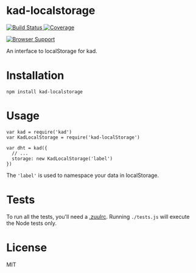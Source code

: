 kad-localstorage
================

[![Build Status](https://secure.travis-ci.org/kadtools/kad-localstorage.png)
](http://travis-ci.org/kadtools/kad-localstorage)
[![Coverage](https://coveralls.io/repos/kadtools/kad-localstorage/badge.svg)
](https://coveralls.io/github/kadtools/kad-localstorage)

[![Browser Support](https://saucelabs.com/browser-matrix/kadlocalstorage.svg)
](https://saucelabs.com/u/kadlocalstorage)

An interface to localStorage for kad.

Installation
============

    npm install kad-localstorage

Usage
=====

    var kad = require('kad')
    var KadLocalStorage = require('kad-localStorage')

    var dht = kad({
      // ...
      storage: new KadLocalStorage('label')
    })

The `'label'` is used to namespace your data in localStorage.

Tests
=====

To run all the tests, you'll need a
[.zuulrc](https://github.com/defunctzombie/zuul/wiki/Zuulrc).
Running `./tests.js` will execute the Node tests only.

License
=======

MIT
